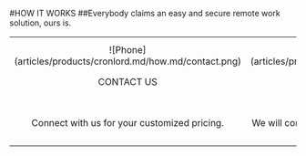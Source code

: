 #HOW IT WORKS
##Everybody claims an easy and secure remote work solution, ours is.<br/>

|   |   |   |
|:------:|:----------:|:----------:|
| ![Phone] (articles/products/cronlord.md/how.md/contact.png)<p class="how-title">CONTACT US</p><br/><p class="how-description">Connect with us for your customized pricing.</p> | ![Configure] (articles/products/cronlord.md/how.md/configure.png)<p class="how-title">CONFIGURE & INSTALL</p><br/><p class="how-description">We will configure and customize for your organization.</p> | ![Done] (articles/products/cronlord.md/how.md/done.png)<p class="how-title">YAY! DONE</p><br/><p class="how-description">Well that was simple!  Now focus on what you do best with happy clients!</p > |